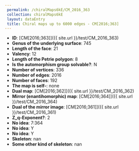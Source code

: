 ```yaml
--- 
 permalink: /chiralMaps6kE/CM_2016_363 
 collection: chiralMaps6kE
 layout: dataEntry
 title: Chiral maps up to 6000 edges - CM[2016;363]
---
```


- **ID**: [CM[2016;363]]({{ site.url }}/test/CM_2016_363)
- **Genus of the underlying surface**: 745
- **Length of the face**: 21
- **Valency**: 12
- **Length of the Petrie polygon**: 8
- **Is the automorphism group solvable?**: N
- **Number of vertices**: 336
- **Number of edges**: 2016
- **Number of faces**: 192
- **The map is self-**: none
- **Dual map**: [CM[2016;362]]({{ site.url }}/test/CM_2016_362)
- **Mirror (enantihomorphic) map**: [CM[2016;364]]({{ site.url }}/test/CM_2016_364)
- **Dual of the mirror image**: [CM[2016;361]]({{ site.url }}/test/CM_2016_361)
- **Z_q-Exponent?**: 2
- **No idea**:  7:364
- **No idea**: Y
- **No idea**: Y
- **Skeleton**: nan
- **Some other kind of skeleton**: nan
